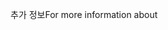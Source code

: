 <span data-ttu-id="25e92-101">추가 정보</span><span class="sxs-lookup"><span data-stu-id="25e92-101">For more information about</span></span>